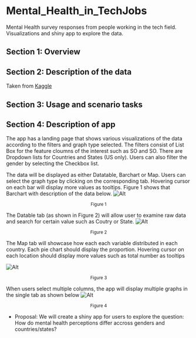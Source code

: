 # Mental_Health_in_TechJobs
Mental Health survey responses from people working in the tech field. Visualizations and shiny app to explore the data.

## Section 1: Overview

## Section 2: Description of the data

Taken from [Kaggle](https://www.kaggle.com/osmi/mental-health-in-tech-survey)

## Section 3: Usage and scenario tasks

## Section 4: Description of app
The app has a landing page that shows various visualizations of the data according to the filters and graph type selected. The filters consist of List Box for the feature cloumns of the interest such as SO and SO. There are Dropdown lists for Countries and States (US only). Users can also filter the gender by selecting the Checkbox list. 

The data will be displayed as either Datatable, Barchart or Map. Users can select the graph type by clicking on the corresponding tab. Hovering cursor on each bar will display more values as tooltips. Figure 1 shows that Barchart with description of the data below. 
![Alt](img/markup_bar.png)
<center><sup>Figure 1</sup></center>

The Datable tab (as shown in Figure 2) will allow user to examine raw data and search for certain value such as Coutry or State.
![Alt](img/markup_datatable.png)
<center><sup>Figure 2</sup></center>

The Map tab will showcase how each each variable distributed in each country. Each pie chart should display the proportion. Hovering cursor on each location should display more values such as total number as tooltips

![Alt](img/markup_map.png)
<center><sup>Figure 3</sup></center>


When users select multiple columns, the app will display multiple graphs in the single tab as shown below
![Alt](img/markup_multi.png)
<center><sup>Figure 4</sup></center>




- Proposal: We will create a shiny app for users to explore the question: How do mental health perceptions differ accross genders and countries/states?
